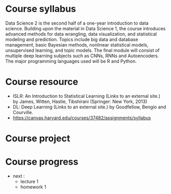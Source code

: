 # Course syllabus 
Data Science 2 is the second half of a one-year introduction to data science. Building upon the material in Data Science 1, the course introduces advanced methods for data wrangling, data visualization, and statistical modeling and prediction. Topics include big data and database management, basic Bayesian methods, nonlinear statistical models, unsupervised learning, and topic models. The final module will consist of multiple deep learning subjects such as CNNs, RNNs and Autoencoders. The major programming languages used will be R and Python.





# Course resource 
+ ISLR: An Introduction to Statistical Learning (Links to an external site.) by James, Witten, Hastie, Tibshirani (Springer:  New York, 2013)
+ DL: Deep Learning (Links to an external site.) by Goodfellow, Bengio and Courville.
+ https://canvas.harvard.edu/courses/37482/assignments/syllabus



# Course project 




# Course progress 
+ next : 
    + lecture 1 
    + homework 1 

